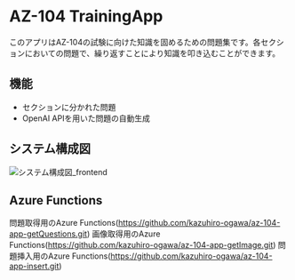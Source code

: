 # AZ-104 TrainingApp

このアプリはAZ-104の試験に向けた知識を固めるための問題集です。各セクションにおいての問題で、繰り返すことにより知識を叩き込むことができます。

## 機能
- セクションに分かれた問題
- OpenAI APIを用いた問題の自動生成

## システム構成図
![システム構成図_frontend](https://github.com/kazuhiro-ogawa/az-104-react-app/assets/105719508/183b23b0-d37a-4413-928a-1ca2219a3cb9)

## Azure Functions
問題取得用のAzure Functions(https://github.com/kazuhiro-ogawa/az-104-app-getQuestions.git)
画像取得用のAzure Functions(https://github.com/kazuhiro-ogawa/az-104-app-getImage.git)
問題挿入用のAzure Functions(https://github.com/kazuhiro-ogawa/az-104-app-insert.git)
